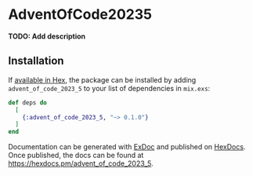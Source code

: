 # AdventOfCode20235

**TODO: Add description**

## Installation

If [available in Hex](https://hex.pm/docs/publish), the package can be installed
by adding `advent_of_code_2023_5` to your list of dependencies in `mix.exs`:

```elixir
def deps do
  [
    {:advent_of_code_2023_5, "~> 0.1.0"}
  ]
end
```

Documentation can be generated with [ExDoc](https://github.com/elixir-lang/ex_doc)
and published on [HexDocs](https://hexdocs.pm). Once published, the docs can
be found at <https://hexdocs.pm/advent_of_code_2023_5>.

